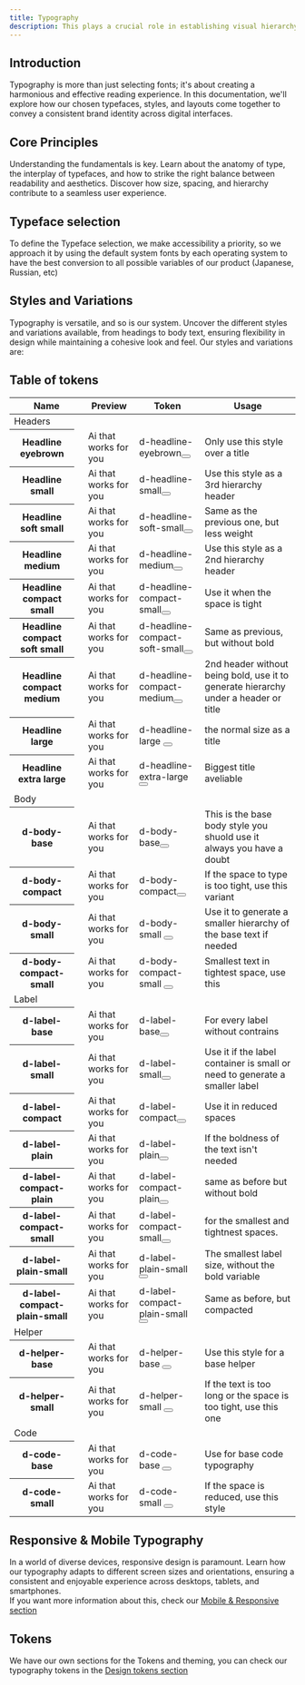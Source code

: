 ```yaml
---
title: Typography
description: This plays a crucial role in establishing visual hierarchy, readability, and brand identity in our digital products.
---
```


<svg-loader name="header-typo" />

## Introduction

Typography is more than just selecting fonts; it's about creating a harmonious and effective reading experience. In this documentation, we'll explore how our chosen typefaces, styles, and layouts come together to convey a consistent brand identity across digital interfaces.

## Core Principles

Understanding the fundamentals is key. Learn about the anatomy of type, the interplay of typefaces, and how to strike the right balance between readability and aesthetics. Discover how size, spacing, and hierarchy contribute to a seamless user experience.

## Typeface selection

To define the Typeface selection, we make accessibility a priority, so we approach it by using the default system fonts by each operating system to have the best conversion to all possible variables of our product (Japanese, Russian, etc)


<figure class="d-m1 d-p16 d-mr0 d-p0 d-bar4 d-ta-left">
<svg-loader name="roboto" />
<svg-loader name="appleSF" />
<svg-loader name="windows" />
<svg-loader name="linux" />
</figure>

## Styles and Variations

Typography is versatile, and so is our system. Uncover the different styles and variations available, from headings to body text, ensuring flexibility in design while maintaining a cohesive look and feel.
Our styles and variations are:

<figure class="d-m1 d-p16 d-mr0 d-p0 d-bar4 d-ta-left">
<svg-loader name="light" />
<svg-loader name="regular" />
<svg-loader name="medium" />
<svg-loader name="bold" />
</figure>

## Table of tokens

<table class="d-table dialtone-doc-table">
  <thead>
  <tr>
    <th scope="col" colspan="2">Name</th>
    <th scope="col">Preview</th>
    <th scope="col">Token</th>
    <th scope="col">Usage</th>
  </tr>
  </thead>
  <tbody>
  <tr>
    <td colspan='5'>Headers</td>
  </tr>
  <tr>
    <th scope="row" class="d-pr0 d-fs-100">
      Headline eyebrown
    </th>
    <td>
      <div class="d-d-flex d-jc-space-between d-ai-center ">
      </div>
    </td>
    <td>
      <div class="d-headline-eyebrow">
        Ai that works for you
      </div>
    </td>
    <td class="d-ff-mono d-fc-purple-400 d-fw-normal d-fs-100 d-ws-nowrap">
      <div data-qa="dt-tooltip-container"><span data-qa="dt-tooltip-anchor">d-headline-eyebrown<button class="base-button__button d-btn d-btn--muted d-btn--xs d-btn--circle d-btn--icon-only" data-qa="dt-button" type="button" aria-label="copy token">
      <span data-qa="dt-button-icon" class="base-button__icon d-btn__icon d-btn__icon--left">
      <svg aria-hidden="true" role="img" data-name="Copy" class="d-icon d-icon--copy d-icon--size-300" xmlns="http://www.w3.org/2000/svg" viewBox="0 0 12 12" id="dt9" data-qa="dt-icon"><g clip-path="url(#dt-icon2608328470a)"><path fill="currentColor" fill-rule="evenodd" d="M2 1.5a.5.5 0 0 0-.5.5v4.5A.5.5 0 0 0 2 7h.5a.5.5 0 0 1 0 1H2A1.5 1.5 0 0 1 .5 6.5V2A1.5 1.5 0 0 1 2 .5h4.5A1.5 1.5 0 0 1 8 2v.5a.5.5 0 0 1-1 0V2a.5.5 0 0 0-.5-.5H2ZM5.5 5a.5.5 0 0 0-.5.5V10a.5.5 0 0 0 .5.5H10a.5.5 0 0 0 .5-.5V5.5A.5.5 0 0 0 10 5H5.5ZM4 5.5A1.5 1.5 0 0 1 5.5 4H10a1.5 1.5 0 0 1 1.5 1.5V10a1.5 1.5 0 0 1-1.5 1.5H5.5A1.5 1.5 0 0 1 4 10V5.5Z" clip-rule="evenodd"></path></g><defs><clipPath id="dt-icon2608328470a"><path fill="#fff" d="M0 0h12v12H0z"></path></clipPath></defs></svg></span><!----></button></span></div>
    </td>
    <td class="d-pr0 d-fs-100"> Only use this style over a title
    </td>
  </tr>
  <tr>
    <th scope="row" class="d-pr0 d-fs-100">
      Headline small
    </th>
    <td>
      <div class="d-d-flex d-jc-space-between d-ai-center ">
      </div>
    </td>
    <td>
      <div class="d-headline-small">
        Ai that works for you
      </div>
    </td>
    <td class="d-ff-mono d-fc-purple-400 d-fw-normal d-fs-100 d-ws-nowrap">
      <div data-qa="dt-tooltip-container"><span data-qa="dt-tooltip-anchor">d-headline-small<button class="base-button__button d-btn d-btn--muted d-btn--xs d-btn--circle d-btn--icon-only" data-qa="dt-button" type="button" aria-label="copy token">
      <span data-qa="dt-button-icon" class="base-button__icon d-btn__icon d-btn__icon--left">
      <svg aria-hidden="true" role="img" data-name="Copy" class="d-icon d-icon--copy d-icon--size-300" xmlns="http://www.w3.org/2000/svg" viewBox="0 0 12 12" id="dt9" data-qa="dt-icon"><g clip-path="url(#dt-icon2608328470a)"><path fill="currentColor" fill-rule="evenodd" d="M2 1.5a.5.5 0 0 0-.5.5v4.5A.5.5 0 0 0 2 7h.5a.5.5 0 0 1 0 1H2A1.5 1.5 0 0 1 .5 6.5V2A1.5 1.5 0 0 1 2 .5h4.5A1.5 1.5 0 0 1 8 2v.5a.5.5 0 0 1-1 0V2a.5.5 0 0 0-.5-.5H2ZM5.5 5a.5.5 0 0 0-.5.5V10a.5.5 0 0 0 .5.5H10a.5.5 0 0 0 .5-.5V5.5A.5.5 0 0 0 10 5H5.5ZM4 5.5A1.5 1.5 0 0 1 5.5 4H10a1.5 1.5 0 0 1 1.5 1.5V10a1.5 1.5 0 0 1-1.5 1.5H5.5A1.5 1.5 0 0 1 4 10V5.5Z" clip-rule="evenodd"></path></g><defs><clipPath id="dt-icon2608328470a"><path fill="#fff" d="M0 0h12v12H0z"></path></clipPath></defs></svg></span><!----></button></span></div>
    </td>
    <td class="d-pr0 d-fs-100"> Use this style as a 3rd hierarchy header
    </td>
  </tr>
  <tr>
    <th scope="row" class="d-pr0 d-fs-100">
      Headline soft small
    </th>
    <td>
      <div class="d-d-flex d-jc-space-between d-ai-center ">
      </div>
    </td>
    <td>
      <div class="d-headline-soft-small">
        Ai that works for you
      </div>
    </td>
    <td class="d-ff-mono d-fc-purple-400 d-fw-normal d-fs-100 d-ws-nowrap">
      <div data-qa="dt-tooltip-container"><span data-qa="dt-tooltip-anchor">d-headline-soft-small<button class="base-button__button d-btn d-btn--muted d-btn--xs d-btn--circle d-btn--icon-only" data-qa="dt-button" type="button" aria-label="copy token">
      <span data-qa="dt-button-icon" class="base-button__icon d-btn__icon d-btn__icon--left">
      <svg aria-hidden="true" role="img" data-name="Copy" class="d-icon d-icon--copy d-icon--size-300" xmlns="http://www.w3.org/2000/svg" viewBox="0 0 12 12" id="dt9" data-qa="dt-icon"><g clip-path="url(#dt-icon2608328470a)"><path fill="currentColor" fill-rule="evenodd" d="M2 1.5a.5.5 0 0 0-.5.5v4.5A.5.5 0 0 0 2 7h.5a.5.5 0 0 1 0 1H2A1.5 1.5 0 0 1 .5 6.5V2A1.5 1.5 0 0 1 2 .5h4.5A1.5 1.5 0 0 1 8 2v.5a.5.5 0 0 1-1 0V2a.5.5 0 0 0-.5-.5H2ZM5.5 5a.5.5 0 0 0-.5.5V10a.5.5 0 0 0 .5.5H10a.5.5 0 0 0 .5-.5V5.5A.5.5 0 0 0 10 5H5.5ZM4 5.5A1.5 1.5 0 0 1 5.5 4H10a1.5 1.5 0 0 1 1.5 1.5V10a1.5 1.5 0 0 1-1.5 1.5H5.5A1.5 1.5 0 0 1 4 10V5.5Z" clip-rule="evenodd"></path></g><defs><clipPath id="dt-icon2608328470a"><path fill="#fff" d="M0 0h12v12H0z"></path></clipPath></defs></svg></span><!----></button></span></div>
    </td>
    <td class="d-pr0 d-fs-100"> Same as the previous one, but less weight
    </td>
  </tr>
  <tr>
    <th scope="row" class="d-pr0 d-fs-100">
      Headline medium
    </th>
    <td>
      <div class="d-d-flex d-jc-space-between d-ai-center ">
      </div>
    </td>
    <td>
      <div class="d-headline-medium">
        Ai that works for you
      </div>
    </td>
    <td class="d-ff-mono d-fc-purple-400 d-fw-normal d-fs-100 d-ws-nowrap">
      <div data-qa="dt-tooltip-container"><span data-qa="dt-tooltip-anchor">d-headline-medium<button class="base-button__button d-btn d-btn--muted d-btn--xs d-btn--circle d-btn--icon-only" data-qa="dt-button" type="button" aria-label="copy token">
      <span data-qa="dt-button-icon" class="base-button__icon d-btn__icon d-btn__icon--left">
      <svg aria-hidden="true" role="img" data-name="Copy" class="d-icon d-icon--copy d-icon--size-300" xmlns="http://www.w3.org/2000/svg" viewBox="0 0 12 12" id="dt9" data-qa="dt-icon"><g clip-path="url(#dt-icon2608328470a)"><path fill="currentColor" fill-rule="evenodd" d="M2 1.5a.5.5 0 0 0-.5.5v4.5A.5.5 0 0 0 2 7h.5a.5.5 0 0 1 0 1H2A1.5 1.5 0 0 1 .5 6.5V2A1.5 1.5 0 0 1 2 .5h4.5A1.5 1.5 0 0 1 8 2v.5a.5.5 0 0 1-1 0V2a.5.5 0 0 0-.5-.5H2ZM5.5 5a.5.5 0 0 0-.5.5V10a.5.5 0 0 0 .5.5H10a.5.5 0 0 0 .5-.5V5.5A.5.5 0 0 0 10 5H5.5ZM4 5.5A1.5 1.5 0 0 1 5.5 4H10a1.5 1.5 0 0 1 1.5 1.5V10a1.5 1.5 0 0 1-1.5 1.5H5.5A1.5 1.5 0 0 1 4 10V5.5Z" clip-rule="evenodd"></path></g><defs><clipPath id="dt-icon2608328470a"><path fill="#fff" d="M0 0h12v12H0z"></path></clipPath></defs></svg></span><!----></button></span></div>
    </td>
    <td class="d-pr0 d-fs-100"> Use this style as a 2nd hierarchy header
    </td>
  </tr>
  <tr>
    <th scope="row" class="d-pr0 d-fs-100">
      Headline compact small
    </th>
    <td>
      <div class="d-d-flex d-jc-space-between d-ai-center ">
      </div>
    </td>
    <td>
      <div class="d-headline-compact-small">
        Ai that works for you
      </div>
    </td>
    <td class="d-ff-mono d-fc-purple-400 d-fw-normal d-fs-100 d-ws-nowrap">
      <div data-qa="dt-tooltip-container"><span data-qa="dt-tooltip-anchor">d-headline-compact-small<button class="base-button__button d-btn d-btn--muted d-btn--xs d-btn--circle d-btn--icon-only" data-qa="dt-button" type="button" aria-label="copy token">
      <span data-qa="dt-button-icon" class="base-button__icon d-btn__icon d-btn__icon--left">
      <svg aria-hidden="true" role="img" data-name="Copy" class="d-icon d-icon--copy d-icon--size-300" xmlns="http://www.w3.org/2000/svg" viewBox="0 0 12 12" id="dt9" data-qa="dt-icon"><g clip-path="url(#dt-icon2608328470a)"><path fill="currentColor" fill-rule="evenodd" d="M2 1.5a.5.5 0 0 0-.5.5v4.5A.5.5 0 0 0 2 7h.5a.5.5 0 0 1 0 1H2A1.5 1.5 0 0 1 .5 6.5V2A1.5 1.5 0 0 1 2 .5h4.5A1.5 1.5 0 0 1 8 2v.5a.5.5 0 0 1-1 0V2a.5.5 0 0 0-.5-.5H2ZM5.5 5a.5.5 0 0 0-.5.5V10a.5.5 0 0 0 .5.5H10a.5.5 0 0 0 .5-.5V5.5A.5.5 0 0 0 10 5H5.5ZM4 5.5A1.5 1.5 0 0 1 5.5 4H10a1.5 1.5 0 0 1 1.5 1.5V10a1.5 1.5 0 0 1-1.5 1.5H5.5A1.5 1.5 0 0 1 4 10V5.5Z" clip-rule="evenodd"></path></g><defs><clipPath id="dt-icon2608328470a"><path fill="#fff" d="M0 0h12v12H0z"></path></clipPath></defs></svg></span><!----></button></span></div>
    </td>
    <td class="d-pr0 d-fs-100"> Use it when the space is tight
    </td>
  </tr>
  <tr>
    <th scope="row" class="d-pr0 d-fs-100">
      Headline compact soft small
    </th>
    <td>
      <div class="d-d-flex d-jc-space-between d-ai-center ">
      </div>
    </td>
    <td>
      <div class="d-headline-compact-soft-small">
        Ai that works for you
      </div>
    </td>
    <td class="d-ff-mono d-fc-purple-400 d-fw-normal d-fs-100 d-ws-nowrap">
      <div data-qa="dt-tooltip-container"><span data-qa="dt-tooltip-anchor">d-headline-compact-soft-small<button class="base-button__button d-btn d-btn--muted d-btn--xs d-btn--circle d-btn--icon-only" data-qa="dt-button" type="button" aria-label="copy token">
      <span data-qa="dt-button-icon" class="base-button__icon d-btn__icon d-btn__icon--left">
      <svg aria-hidden="true" role="img" data-name="Copy" class="d-icon d-icon--copy d-icon--size-300" xmlns="http://www.w3.org/2000/svg" viewBox="0 0 12 12" id="dt9" data-qa="dt-icon"><g clip-path="url(#dt-icon2608328470a)"><path fill="currentColor" fill-rule="evenodd" d="M2 1.5a.5.5 0 0 0-.5.5v4.5A.5.5 0 0 0 2 7h.5a.5.5 0 0 1 0 1H2A1.5 1.5 0 0 1 .5 6.5V2A1.5 1.5 0 0 1 2 .5h4.5A1.5 1.5 0 0 1 8 2v.5a.5.5 0 0 1-1 0V2a.5.5 0 0 0-.5-.5H2ZM5.5 5a.5.5 0 0 0-.5.5V10a.5.5 0 0 0 .5.5H10a.5.5 0 0 0 .5-.5V5.5A.5.5 0 0 0 10 5H5.5ZM4 5.5A1.5 1.5 0 0 1 5.5 4H10a1.5 1.5 0 0 1 1.5 1.5V10a1.5 1.5 0 0 1-1.5 1.5H5.5A1.5 1.5 0 0 1 4 10V5.5Z" clip-rule="evenodd"></path></g><defs><clipPath id="dt-icon2608328470a"><path fill="#fff" d="M0 0h12v12H0z"></path></clipPath></defs></svg></span><!----></button></span></div>
    </td>
    <td class="d-pr0 d-fs-100"> Same as previous, but without bold
    </td>
  </tr>
  <tr>
    <th scope="row" class="d-pr0 d-fs-100">
      Headline compact medium
    </th>
    <td>
      <div class="d-d-flex d-jc-space-between d-ai-center ">
      </div>
    </td>
    <td>
      <div class="d-headline-compact-medium">
        Ai that works for you
      </div>
    </td>
    <td class="d-ff-mono d-fc-purple-400 d-fw-normal d-fs-100 d-ws-nowrap">
      <div data-qa="dt-tooltip-container"><span data-qa="dt-tooltip-anchor">d-headline-compact-medium<button class="base-button__button d-btn d-btn--muted d-btn--xs d-btn--circle d-btn--icon-only" data-qa="dt-button" type="button" aria-label="copy token">
      <span data-qa="dt-button-icon" class="base-button__icon d-btn__icon d-btn__icon--left">
      <svg aria-hidden="true" role="img" data-name="Copy" class="d-icon d-icon--copy d-icon--size-300" xmlns="http://www.w3.org/2000/svg" viewBox="0 0 12 12" id="dt9" data-qa="dt-icon"><g clip-path="url(#dt-icon2608328470a)"><path fill="currentColor" fill-rule="evenodd" d="M2 1.5a.5.5 0 0 0-.5.5v4.5A.5.5 0 0 0 2 7h.5a.5.5 0 0 1 0 1H2A1.5 1.5 0 0 1 .5 6.5V2A1.5 1.5 0 0 1 2 .5h4.5A1.5 1.5 0 0 1 8 2v.5a.5.5 0 0 1-1 0V2a.5.5 0 0 0-.5-.5H2ZM5.5 5a.5.5 0 0 0-.5.5V10a.5.5 0 0 0 .5.5H10a.5.5 0 0 0 .5-.5V5.5A.5.5 0 0 0 10 5H5.5ZM4 5.5A1.5 1.5 0 0 1 5.5 4H10a1.5 1.5 0 0 1 1.5 1.5V10a1.5 1.5 0 0 1-1.5 1.5H5.5A1.5 1.5 0 0 1 4 10V5.5Z" clip-rule="evenodd"></path></g><defs><clipPath id="dt-icon2608328470a"><path fill="#fff" d="M0 0h12v12H0z"></path></clipPath></defs></svg></span><!----></button></span></div>
    </td>
    <td class="d-pr0 d-fs-100"> 2nd header without being bold, use it to generate hierarchy under a header or title
    </td>
  </tr>
  <tr>
    <th scope="row" class="d-pr0 d-fs-100">
      Headline large
    </th>
    <td>
      <div class="d-d-flex d-jc-space-between d-ai-center ">
      </div>
    </td>
    <td>
      <div class="d-headline-large">
        Ai that works for you
      </div>
    </td>
     <td class="d-ff-mono d-fc-purple-400 d-fw-normal d-fs-100 d-ws-nowrap">
      <div data-qa="dt-tooltip-container"><span data-qa="dt-tooltip-anchor">
            d-headline-large
      <button class="base-button__button d-btn d-btn--muted d-btn--xs d-btn--circle d-btn--icon-only" data-qa="dt-button" type="button" aria-label="copy token">
      <span data-qa="dt-button-icon" class="base-button__icon d-btn__icon d-btn__icon--left">
      <svg aria-hidden="true" role="img" data-name="Copy" class="d-icon d-icon--copy d-icon--size-300" xmlns="http://www.w3.org/2000/svg" viewBox="0 0 12 12" id="dt9" data-qa="dt-icon"><g clip-path="url(#dt-icon2608328470a)"><path fill="currentColor" fill-rule="evenodd" d="M2 1.5a.5.5 0 0 0-.5.5v4.5A.5.5 0 0 0 2 7h.5a.5.5 0 0 1 0 1H2A1.5 1.5 0 0 1 .5 6.5V2A1.5 1.5 0 0 1 2 .5h4.5A1.5 1.5 0 0 1 8 2v.5a.5.5 0 0 1-1 0V2a.5.5 0 0 0-.5-.5H2ZM5.5 5a.5.5 0 0 0-.5.5V10a.5.5 0 0 0 .5.5H10a.5.5 0 0 0 .5-.5V5.5A.5.5 0 0 0 10 5H5.5ZM4 5.5A1.5 1.5 0 0 1 5.5 4H10a1.5 1.5 0 0 1 1.5 1.5V10a1.5 1.5 0 0 1-1.5 1.5H5.5A1.5 1.5 0 0 1 4 10V5.5Z" clip-rule="evenodd"></path></g><defs><clipPath id="dt-icon2608328470a"><path fill="#fff" d="M0 0h12v12H0z"></path></clipPath></defs></svg></span><!----></button></span></div>
    </td>
    <td class="d-pr0 d-fs-100"> the normal size as a title
    </td>
  </tr>
  <tr>
    <th scope="row" class="d-pr0 d-fs-100">
      Headline extra large
    </th>
    <td>
      <div class="d-d-flex d-jc-space-between d-ai-center ">
      </div>
    </td>
    <td>
      <div class="d-headline-extra-large">
        Ai that works for you
      </div>
    </td>
    <td class="d-ff-mono d-fc-purple-400 d-fw-normal d-fs-100 d-ws-nowrap">
      <div data-qa="dt-tooltip-container"><span data-qa="dt-tooltip-anchor">d-headline-extra-large<button class="base-button__button d-btn d-btn--muted d-btn--xs d-btn--circle d-btn--icon-only" data-qa="dt-button" type="button" aria-label="copy token">
      <span data-qa="dt-button-icon" class="base-button__icon d-btn__icon d-btn__icon--left">
      <svg aria-hidden="true" role="img" data-name="Copy" class="d-icon d-icon--copy d-icon--size-300" xmlns="http://www.w3.org/2000/svg" viewBox="0 0 12 12" id="dt9" data-qa="dt-icon"><g clip-path="url(#dt-icon2608328470a)"><path fill="currentColor" fill-rule="evenodd" d="M2 1.5a.5.5 0 0 0-.5.5v4.5A.5.5 0 0 0 2 7h.5a.5.5 0 0 1 0 1H2A1.5 1.5 0 0 1 .5 6.5V2A1.5 1.5 0 0 1 2 .5h4.5A1.5 1.5 0 0 1 8 2v.5a.5.5 0 0 1-1 0V2a.5.5 0 0 0-.5-.5H2ZM5.5 5a.5.5 0 0 0-.5.5V10a.5.5 0 0 0 .5.5H10a.5.5 0 0 0 .5-.5V5.5A.5.5 0 0 0 10 5H5.5ZM4 5.5A1.5 1.5 0 0 1 5.5 4H10a1.5 1.5 0 0 1 1.5 1.5V10a1.5 1.5 0 0 1-1.5 1.5H5.5A1.5 1.5 0 0 1 4 10V5.5Z" clip-rule="evenodd"></path></g><defs><clipPath id="dt-icon2608328470a"><path fill="#fff" d="M0 0h12v12H0z"></path></clipPath></defs></svg></span><!----></button></span></div>
    </td>
    <td class="d-pr0 d-fs-100"> Biggest title aveliable
    </td>
  </tr>
  <tr>
    <td colspan='5'>Body</td>
  </tr>
  <tr>
    <th scope="row" class="d-pr0">
      d-body-base
    </th>
    <td>
      <div class="d-d-flex d-jc-space-between d-ai-center ">
      </div>
    </td>
    <td>
      <div class="d-body-base">
        Ai that works for you
      </div>
    </td>
     <td class="d-ff-mono d-fc-purple-400 d-fw-normal d-fs-100 d-ws-nowrap">
      <div data-qa="dt-tooltip-container"><span data-qa="dt-tooltip-anchor">d-body-base<button class="base-button__button d-btn d-btn--muted d-btn--xs d-btn--circle d-btn--icon-only" data-qa="dt-button" type="button" aria-label="copy token">
      <span data-qa="dt-button-icon" class="base-button__icon d-btn__icon d-btn__icon--left">
      <svg aria-hidden="true" role="img" data-name="Copy" class="d-icon d-icon--copy d-icon--size-300" xmlns="http://www.w3.org/2000/svg" viewBox="0 0 12 12" id="dt9" data-qa="dt-icon"><g clip-path="url(#dt-icon2608328470a)"><path fill="currentColor" fill-rule="evenodd" d="M2 1.5a.5.5 0 0 0-.5.5v4.5A.5.5 0 0 0 2 7h.5a.5.5 0 0 1 0 1H2A1.5 1.5 0 0 1 .5 6.5V2A1.5 1.5 0 0 1 2 .5h4.5A1.5 1.5 0 0 1 8 2v.5a.5.5 0 0 1-1 0V2a.5.5 0 0 0-.5-.5H2ZM5.5 5a.5.5 0 0 0-.5.5V10a.5.5 0 0 0 .5.5H10a.5.5 0 0 0 .5-.5V5.5A.5.5 0 0 0 10 5H5.5ZM4 5.5A1.5 1.5 0 0 1 5.5 4H10a1.5 1.5 0 0 1 1.5 1.5V10a1.5 1.5 0 0 1-1.5 1.5H5.5A1.5 1.5 0 0 1 4 10V5.5Z" clip-rule="evenodd"></path></g><defs><clipPath id="dt-icon2608328470a"><path fill="#fff" d="M0 0h12v12H0z"></path></clipPath></defs></svg></span><!----></button></span></div>
    </td>
    <td class="d-pr0 d-fs-100"> This is the base body style you shuold use it always you have a doubt
    </td>
  </tr>
  <tr>
    <th scope="row" class="d-pr0">
      d-body-compact
    </th>
    <td>
      <div class="d-d-flex d-jc-space-between d-ai-center ">
      </div>
    </td>
    <td>
      <div class="d-body-compact">
        Ai that works for you
      </div>
    </td>
    <td class="d-ff-mono d-fc-purple-400 d-fw-normal d-fs-100 d-ws-nowrap">
      <div data-qa="dt-tooltip-container"><span data-qa="dt-tooltip-anchor">d-body-compact<button class="base-button__button d-btn d-btn--muted d-btn--xs d-btn--circle d-btn--icon-only" data-qa="dt-button" type="button" aria-label="copy token">
      <span data-qa="dt-button-icon" class="base-button__icon d-btn__icon d-btn__icon--left">
      <svg aria-hidden="true" role="img" data-name="Copy" class="d-icon d-icon--copy d-icon--size-300" xmlns="http://www.w3.org/2000/svg" viewBox="0 0 12 12" id="dt9" data-qa="dt-icon"><g clip-path="url(#dt-icon2608328470a)"><path fill="currentColor" fill-rule="evenodd" d="M2 1.5a.5.5 0 0 0-.5.5v4.5A.5.5 0 0 0 2 7h.5a.5.5 0 0 1 0 1H2A1.5 1.5 0 0 1 .5 6.5V2A1.5 1.5 0 0 1 2 .5h4.5A1.5 1.5 0 0 1 8 2v.5a.5.5 0 0 1-1 0V2a.5.5 0 0 0-.5-.5H2ZM5.5 5a.5.5 0 0 0-.5.5V10a.5.5 0 0 0 .5.5H10a.5.5 0 0 0 .5-.5V5.5A.5.5 0 0 0 10 5H5.5ZM4 5.5A1.5 1.5 0 0 1 5.5 4H10a1.5 1.5 0 0 1 1.5 1.5V10a1.5 1.5 0 0 1-1.5 1.5H5.5A1.5 1.5 0 0 1 4 10V5.5Z" clip-rule="evenodd"></path></g><defs><clipPath id="dt-icon2608328470a"><path fill="#fff" d="M0 0h12v12H0z"></path></clipPath></defs></svg></span><!----></button></span></div>
    </td>
    <td class="d-pr0 d-fs-100"> If the space to type is too tight, use this variant
    </td>
  </tr>
  <tr>
    <th scope="row" class="d-pr0">
      d-body-small
    </th>
    <td>
      <div class="d-d-flex d-jc-space-between d-ai-center ">
      </div>
    </td>
    <td>
      <div class="d-body-small">
        Ai that works for you
      </div>
    </td>
    <td class="d-ff-mono d-fc-purple-400 d-fw-normal d-fs-100 d-ws-nowrap">
      <div data-qa="dt-tooltip-container"><span data-qa="dt-tooltip-anchor">
            d-body-small
      <button class="base-button__button d-btn d-btn--muted d-btn--xs d-btn--circle d-btn--icon-only" data-qa="dt-button" type="button" aria-label="copy token">
      <span data-qa="dt-button-icon" class="base-button__icon d-btn__icon d-btn__icon--left">
      <svg aria-hidden="true" role="img" data-name="Copy" class="d-icon d-icon--copy d-icon--size-300" xmlns="http://www.w3.org/2000/svg" viewBox="0 0 12 12" id="dt9" data-qa="dt-icon"><g clip-path="url(#dt-icon2608328470a)"><path fill="currentColor" fill-rule="evenodd" d="M2 1.5a.5.5 0 0 0-.5.5v4.5A.5.5 0 0 0 2 7h.5a.5.5 0 0 1 0 1H2A1.5 1.5 0 0 1 .5 6.5V2A1.5 1.5 0 0 1 2 .5h4.5A1.5 1.5 0 0 1 8 2v.5a.5.5 0 0 1-1 0V2a.5.5 0 0 0-.5-.5H2ZM5.5 5a.5.5 0 0 0-.5.5V10a.5.5 0 0 0 .5.5H10a.5.5 0 0 0 .5-.5V5.5A.5.5 0 0 0 10 5H5.5ZM4 5.5A1.5 1.5 0 0 1 5.5 4H10a1.5 1.5 0 0 1 1.5 1.5V10a1.5 1.5 0 0 1-1.5 1.5H5.5A1.5 1.5 0 0 1 4 10V5.5Z" clip-rule="evenodd"></path></g><defs><clipPath id="dt-icon2608328470a"><path fill="#fff" d="M0 0h12v12H0z"></path></clipPath></defs></svg></span><!----></button></span></div>
    </td>
    <td class="d-pr0 d-fs-100"> Use it to generate a smaller hierarchy of the base text if needed
    </td>
  </tr>
  <tr>
    <th scope="row" class="d-pr0">
      d-body-compact-small
    </th>
    <td>
      <div class="d-d-flex d-jc-space-between d-ai-center ">
      </div>
    </td>
    <td>
      <div class="d-body-compact-small">
        Ai that works for you
      </div>
    </td>
    <td class="d-ff-mono d-fc-purple-400 d-fw-normal d-fs-100 d-ws-nowrap">
      <div data-qa="dt-tooltip-container"><span data-qa="dt-tooltip-anchor">
            d-body-compact-small
      <button class="base-button__button d-btn d-btn--muted d-btn--xs d-btn--circle d-btn--icon-only" data-qa="dt-button" type="button" aria-label="copy token">
      <span data-qa="dt-button-icon" class="base-button__icon d-btn__icon d-btn__icon--left">
      <svg aria-hidden="true" role="img" data-name="Copy" class="d-icon d-icon--copy d-icon--size-300" xmlns="http://www.w3.org/2000/svg" viewBox="0 0 12 12" id="dt9" data-qa="dt-icon"><g clip-path="url(#dt-icon2608328470a)"><path fill="currentColor" fill-rule="evenodd" d="M2 1.5a.5.5 0 0 0-.5.5v4.5A.5.5 0 0 0 2 7h.5a.5.5 0 0 1 0 1H2A1.5 1.5 0 0 1 .5 6.5V2A1.5 1.5 0 0 1 2 .5h4.5A1.5 1.5 0 0 1 8 2v.5a.5.5 0 0 1-1 0V2a.5.5 0 0 0-.5-.5H2ZM5.5 5a.5.5 0 0 0-.5.5V10a.5.5 0 0 0 .5.5H10a.5.5 0 0 0 .5-.5V5.5A.5.5 0 0 0 10 5H5.5ZM4 5.5A1.5 1.5 0 0 1 5.5 4H10a1.5 1.5 0 0 1 1.5 1.5V10a1.5 1.5 0 0 1-1.5 1.5H5.5A1.5 1.5 0 0 1 4 10V5.5Z" clip-rule="evenodd"></path></g><defs><clipPath id="dt-icon2608328470a"><path fill="#fff" d="M0 0h12v12H0z"></path></clipPath></defs></svg></span><!----></button></span></div>
    </td>
    <td class="d-pr0 d-fs-100"> Smallest text in tightest space, use this
    </td>
  </tr>
  <tr>
    <td colspan='5'>Label</td>
  </tr>
  <tr>
    <th scope="row" class="d-pr0">
      d-label-base
    </th>
    <td>
      <div class="d-d-flex d-jc-space-between d-ai-center ">
      </div>
    </td>
    <td>
      <div class="d-label-base">
        Ai that works for you
      </div>
    </td>
    <td class="d-ff-mono d-fc-purple-400 d-fw-normal d-fs-100 d-ws-nowrap">
      <div data-qa="dt-tooltip-container"><span data-qa="dt-tooltip-anchor">d-label-base<button class="base-button__button d-btn d-btn--muted d-btn--xs d-btn--circle d-btn--icon-only" data-qa="dt-button" type="button" aria-label="copy token">
      <span data-qa="dt-button-icon" class="base-button__icon d-btn__icon d-btn__icon--left">
      <svg aria-hidden="true" role="img" data-name="Copy" class="d-icon d-icon--copy d-icon--size-300" xmlns="http://www.w3.org/2000/svg" viewBox="0 0 12 12" id="dt9" data-qa="dt-icon"><g clip-path="url(#dt-icon2608328470a)"><path fill="currentColor" fill-rule="evenodd" d="M2 1.5a.5.5 0 0 0-.5.5v4.5A.5.5 0 0 0 2 7h.5a.5.5 0 0 1 0 1H2A1.5 1.5 0 0 1 .5 6.5V2A1.5 1.5 0 0 1 2 .5h4.5A1.5 1.5 0 0 1 8 2v.5a.5.5 0 0 1-1 0V2a.5.5 0 0 0-.5-.5H2ZM5.5 5a.5.5 0 0 0-.5.5V10a.5.5 0 0 0 .5.5H10a.5.5 0 0 0 .5-.5V5.5A.5.5 0 0 0 10 5H5.5ZM4 5.5A1.5 1.5 0 0 1 5.5 4H10a1.5 1.5 0 0 1 1.5 1.5V10a1.5 1.5 0 0 1-1.5 1.5H5.5A1.5 1.5 0 0 1 4 10V5.5Z" clip-rule="evenodd"></path></g><defs><clipPath id="dt-icon2608328470a"><path fill="#fff" d="M0 0h12v12H0z"></path></clipPath></defs></svg></span><!----></button></span></div>
    </td>
    <td class="d-pr0 d-fs-100">For every label without contrains
    </td>
  </tr>
  <tr>
    <th scope="row" class="d-pr0">
      d-label-small
    </th>
    <td>
      <div class="d-d-flex d-jc-space-between d-ai-center ">
      </div>
    </td>
    <td>
      <div class="d-label-small">
        Ai that works for you
      </div>
    </td>
    <td class="d-ff-mono d-fc-purple-400 d-fw-normal d-fs-100 d-ws-nowrap">
      <div data-qa="dt-tooltip-container"><span data-qa="dt-tooltip-anchor">d-label-small<button class="base-button__button d-btn d-btn--muted d-btn--xs d-btn--circle d-btn--icon-only" data-qa="dt-button" type="button" aria-label="copy token">
      <span data-qa="dt-button-icon" class="base-button__icon d-btn__icon d-btn__icon--left">
      <svg aria-hidden="true" role="img" data-name="Copy" class="d-icon d-icon--copy d-icon--size-300" xmlns="http://www.w3.org/2000/svg" viewBox="0 0 12 12" id="dt9" data-qa="dt-icon"><g clip-path="url(#dt-icon2608328470a)"><path fill="currentColor" fill-rule="evenodd" d="M2 1.5a.5.5 0 0 0-.5.5v4.5A.5.5 0 0 0 2 7h.5a.5.5 0 0 1 0 1H2A1.5 1.5 0 0 1 .5 6.5V2A1.5 1.5 0 0 1 2 .5h4.5A1.5 1.5 0 0 1 8 2v.5a.5.5 0 0 1-1 0V2a.5.5 0 0 0-.5-.5H2ZM5.5 5a.5.5 0 0 0-.5.5V10a.5.5 0 0 0 .5.5H10a.5.5 0 0 0 .5-.5V5.5A.5.5 0 0 0 10 5H5.5ZM4 5.5A1.5 1.5 0 0 1 5.5 4H10a1.5 1.5 0 0 1 1.5 1.5V10a1.5 1.5 0 0 1-1.5 1.5H5.5A1.5 1.5 0 0 1 4 10V5.5Z" clip-rule="evenodd"></path></g><defs><clipPath id="dt-icon2608328470a"><path fill="#fff" d="M0 0h12v12H0z"></path></clipPath></defs></svg></span><!----></button></span></div>
    </td>
    <td class="d-pr0 d-fs-100"> Use it if the label container is small or need to generate a smaller label
    </td>
  </tr>
  <tr>
    <th scope="row" class="d-pr0">
      d-label-compact
    </th>
    <td>
      <div class="d-d-flex d-jc-space-between d-ai-center ">
      </div>
    </td>
    <td>
      <div class="d-label-compact">
        Ai that works for you
      </div>
    </td>
    <td class="d-ff-mono d-fc-purple-400 d-fw-normal d-fs-100 d-ws-nowrap">
      <div data-qa="dt-tooltip-container"><span data-qa="dt-tooltip-anchor">d-label-compact<button class="base-button__button d-btn d-btn--muted d-btn--xs d-btn--circle d-btn--icon-only" data-qa="dt-button" type="button" aria-label="copy token">
      <span data-qa="dt-button-icon" class="base-button__icon d-btn__icon d-btn__icon--left">
      <svg aria-hidden="true" role="img" data-name="Copy" class="d-icon d-icon--copy d-icon--size-300" xmlns="http://www.w3.org/2000/svg" viewBox="0 0 12 12" id="dt9" data-qa="dt-icon"><g clip-path="url(#dt-icon2608328470a)"><path fill="currentColor" fill-rule="evenodd" d="M2 1.5a.5.5 0 0 0-.5.5v4.5A.5.5 0 0 0 2 7h.5a.5.5 0 0 1 0 1H2A1.5 1.5 0 0 1 .5 6.5V2A1.5 1.5 0 0 1 2 .5h4.5A1.5 1.5 0 0 1 8 2v.5a.5.5 0 0 1-1 0V2a.5.5 0 0 0-.5-.5H2ZM5.5 5a.5.5 0 0 0-.5.5V10a.5.5 0 0 0 .5.5H10a.5.5 0 0 0 .5-.5V5.5A.5.5 0 0 0 10 5H5.5ZM4 5.5A1.5 1.5 0 0 1 5.5 4H10a1.5 1.5 0 0 1 1.5 1.5V10a1.5 1.5 0 0 1-1.5 1.5H5.5A1.5 1.5 0 0 1 4 10V5.5Z" clip-rule="evenodd"></path></g><defs><clipPath id="dt-icon2608328470a"><path fill="#fff" d="M0 0h12v12H0z"></path></clipPath></defs></svg></span><!----></button></span></div>
    </td>
    <td class="d-pr0 d-fs-100"> Use it in reduced spaces
    </td>
  </tr>
  <tr>
    <th scope="row" class="d-pr0">
      d-label-plain
    </th>
    <td>
      <div class="d-d-flex d-jc-space-between d-ai-center ">
      </div>
    </td>
    <td>
      <div class="d-label-plain">
        Ai that works for you
      </div>
    </td>
    <td class="d-ff-mono d-fc-purple-400 d-fw-normal d-fs-100 d-ws-nowrap">
      <div data-qa="dt-tooltip-container"><span data-qa="dt-tooltip-anchor">d-label-plain<button class="base-button__button d-btn d-btn--muted d-btn--xs d-btn--circle d-btn--icon-only" data-qa="dt-button" type="button" aria-label="copy token">
      <span data-qa="dt-button-icon" class="base-button__icon d-btn__icon d-btn__icon--left">
      <svg aria-hidden="true" role="img" data-name="Copy" class="d-icon d-icon--copy d-icon--size-300" xmlns="http://www.w3.org/2000/svg" viewBox="0 0 12 12" id="dt9" data-qa="dt-icon"><g clip-path="url(#dt-icon2608328470a)"><path fill="currentColor" fill-rule="evenodd" d="M2 1.5a.5.5 0 0 0-.5.5v4.5A.5.5 0 0 0 2 7h.5a.5.5 0 0 1 0 1H2A1.5 1.5 0 0 1 .5 6.5V2A1.5 1.5 0 0 1 2 .5h4.5A1.5 1.5 0 0 1 8 2v.5a.5.5 0 0 1-1 0V2a.5.5 0 0 0-.5-.5H2ZM5.5 5a.5.5 0 0 0-.5.5V10a.5.5 0 0 0 .5.5H10a.5.5 0 0 0 .5-.5V5.5A.5.5 0 0 0 10 5H5.5ZM4 5.5A1.5 1.5 0 0 1 5.5 4H10a1.5 1.5 0 0 1 1.5 1.5V10a1.5 1.5 0 0 1-1.5 1.5H5.5A1.5 1.5 0 0 1 4 10V5.5Z" clip-rule="evenodd"></path></g><defs><clipPath id="dt-icon2608328470a"><path fill="#fff" d="M0 0h12v12H0z"></path></clipPath></defs></svg></span><!----></button></span></div>
    </td>
    <td class="d-pr0 d-fs-100"> If the boldness of the text isn't needed
    </td>
  </tr>
  <tr>
    <th scope="row" class="d-pr0">
      d-label-compact-plain
    </th>
    <td>
      <div class="d-d-flex d-jc-space-between d-ai-center ">
      </div>
    </td>
    <td>
      <div class="d-label-base">
        Ai that works for you
      </div>
    </td>
    <td class="d-ff-mono d-fc-purple-400 d-fw-normal d-fs-100 d-ws-nowrap">
      <div data-qa="dt-tooltip-container"><span data-qa="dt-tooltip-anchor">d-label-compact-plain<button class="base-button__button d-btn d-btn--muted d-btn--xs d-btn--circle d-btn--icon-only" data-qa="dt-button" type="button" aria-label="copy token">
      <span data-qa="dt-button-icon" class="base-button__icon d-btn__icon d-btn__icon--left">
      <svg aria-hidden="true" role="img" data-name="Copy" class="d-icon d-icon--copy d-icon--size-300" xmlns="http://www.w3.org/2000/svg" viewBox="0 0 12 12" id="dt9" data-qa="dt-icon"><g clip-path="url(#dt-icon2608328470a)"><path fill="currentColor" fill-rule="evenodd" d="M2 1.5a.5.5 0 0 0-.5.5v4.5A.5.5 0 0 0 2 7h.5a.5.5 0 0 1 0 1H2A1.5 1.5 0 0 1 .5 6.5V2A1.5 1.5 0 0 1 2 .5h4.5A1.5 1.5 0 0 1 8 2v.5a.5.5 0 0 1-1 0V2a.5.5 0 0 0-.5-.5H2ZM5.5 5a.5.5 0 0 0-.5.5V10a.5.5 0 0 0 .5.5H10a.5.5 0 0 0 .5-.5V5.5A.5.5 0 0 0 10 5H5.5ZM4 5.5A1.5 1.5 0 0 1 5.5 4H10a1.5 1.5 0 0 1 1.5 1.5V10a1.5 1.5 0 0 1-1.5 1.5H5.5A1.5 1.5 0 0 1 4 10V5.5Z" clip-rule="evenodd"></path></g><defs><clipPath id="dt-icon2608328470a"><path fill="#fff" d="M0 0h12v12H0z"></path></clipPath></defs></svg></span><!----></button></span></div>
    </td>
    <td class="d-pr0 d-fs-100"> same as before but without bold
    </td>
  </tr>
  <tr>
    <th scope="row" class="d-pr0">
      d-label-compact-small
    </th>
    <td>
      <div class="d-d-flex d-jc-space-between d-ai-center ">
      </div>
    </td>
    <td>
      <div class="d-label-small">
        Ai that works for you
      </div>
    </td>
    <td class="d-ff-mono d-fc-purple-400 d-fw-normal d-fs-100 d-ws-nowrap">
      <div data-qa="dt-tooltip-container"><span data-qa="dt-tooltip-anchor">d-label-compact-small<button class="base-button__button d-btn d-btn--muted d-btn--xs d-btn--circle d-btn--icon-only" data-qa="dt-button" type="button" aria-label="copy token">
      <span data-qa="dt-button-icon" class="base-button__icon d-btn__icon d-btn__icon--left">
      <svg aria-hidden="true" role="img" data-name="Copy" class="d-icon d-icon--copy d-icon--size-300" xmlns="http://www.w3.org/2000/svg" viewBox="0 0 12 12" id="dt9" data-qa="dt-icon"><g clip-path="url(#dt-icon2608328470a)"><path fill="currentColor" fill-rule="evenodd" d="M2 1.5a.5.5 0 0 0-.5.5v4.5A.5.5 0 0 0 2 7h.5a.5.5 0 0 1 0 1H2A1.5 1.5 0 0 1 .5 6.5V2A1.5 1.5 0 0 1 2 .5h4.5A1.5 1.5 0 0 1 8 2v.5a.5.5 0 0 1-1 0V2a.5.5 0 0 0-.5-.5H2ZM5.5 5a.5.5 0 0 0-.5.5V10a.5.5 0 0 0 .5.5H10a.5.5 0 0 0 .5-.5V5.5A.5.5 0 0 0 10 5H5.5ZM4 5.5A1.5 1.5 0 0 1 5.5 4H10a1.5 1.5 0 0 1 1.5 1.5V10a1.5 1.5 0 0 1-1.5 1.5H5.5A1.5 1.5 0 0 1 4 10V5.5Z" clip-rule="evenodd"></path></g><defs><clipPath id="dt-icon2608328470a"><path fill="#fff" d="M0 0h12v12H0z"></path></clipPath></defs></svg></span><!----></button></span></div>
    </td>
    <td class="d-pr0 d-fs-100"> for the smallest and tightnest spaces.
    </td>
  </tr>
  <tr>
    <th scope="row" class="d-pr0">
      d-label-plain-small
    </th>
    <td>
      <div class="d-d-flex d-jc-space-between d-ai-center ">
      </div>
    </td>
    <td>
      <div class="d-label-compact">
        Ai that works for you
      </div>
    </td>
      <td class="d-ff-mono d-fc-purple-400 d-fw-normal d-fs-100 d-ws-nowrap">
      <div data-qa="dt-tooltip-container"><span data-qa="dt-tooltip-anchor">d-label-plain-small<button class="base-button__button d-btn d-btn--muted d-btn--xs d-btn--circle d-btn--icon-only" data-qa="dt-button" type="button" aria-label="copy token">
      <span data-qa="dt-button-icon" class="base-button__icon d-btn__icon d-btn__icon--left">
      <svg aria-hidden="true" role="img" data-name="Copy" class="d-icon d-icon--copy d-icon--size-300" xmlns="http://www.w3.org/2000/svg" viewBox="0 0 12 12" id="dt9" data-qa="dt-icon"><g clip-path="url(#dt-icon2608328470a)"><path fill="currentColor" fill-rule="evenodd" d="M2 1.5a.5.5 0 0 0-.5.5v4.5A.5.5 0 0 0 2 7h.5a.5.5 0 0 1 0 1H2A1.5 1.5 0 0 1 .5 6.5V2A1.5 1.5 0 0 1 2 .5h4.5A1.5 1.5 0 0 1 8 2v.5a.5.5 0 0 1-1 0V2a.5.5 0 0 0-.5-.5H2ZM5.5 5a.5.5 0 0 0-.5.5V10a.5.5 0 0 0 .5.5H10a.5.5 0 0 0 .5-.5V5.5A.5.5 0 0 0 10 5H5.5ZM4 5.5A1.5 1.5 0 0 1 5.5 4H10a1.5 1.5 0 0 1 1.5 1.5V10a1.5 1.5 0 0 1-1.5 1.5H5.5A1.5 1.5 0 0 1 4 10V5.5Z" clip-rule="evenodd"></path></g><defs><clipPath id="dt-icon2608328470a"><path fill="#fff" d="M0 0h12v12H0z"></path></clipPath></defs></svg></span><!----></button></span></div>
    </td>
    <td class="d-pr0 d-fs-100"> The smallest label size, without the bold variable
    </td>
  </tr>
  <tr>
    <th scope="row" class="d-pr0">
      d-label-compact-plain-small
    </th>
    <td>
      <div class="d-d-flex d-jc-space-between d-ai-center ">
      </div>
    </td>
    <td>
      <div class="d-label-plain">
        Ai that works for you
      </div>
    </td>
    <td class="d-ff-mono d-fc-purple-400 d-fw-normal d-fs-100 d-ws-nowrap">
      <div data-qa="dt-tooltip-container"><span data-qa="dt-tooltip-anchor">
            d-label-compact-plain-small
      <button class="base-button__button d-btn d-btn--muted d-btn--xs d-btn--circle d-btn--icon-only" data-qa="dt-button" type="button" aria-label="copy token">
      <span data-qa="dt-button-icon" class="base-button__icon d-btn__icon d-btn__icon--left">
      <svg aria-hidden="true" role="img" data-name="Copy" class="d-icon d-icon--copy d-icon--size-300" xmlns="http://www.w3.org/2000/svg" viewBox="0 0 12 12" id="dt9" data-qa="dt-icon"><g clip-path="url(#dt-icon2608328470a)"><path fill="currentColor" fill-rule="evenodd" d="M2 1.5a.5.5 0 0 0-.5.5v4.5A.5.5 0 0 0 2 7h.5a.5.5 0 0 1 0 1H2A1.5 1.5 0 0 1 .5 6.5V2A1.5 1.5 0 0 1 2 .5h4.5A1.5 1.5 0 0 1 8 2v.5a.5.5 0 0 1-1 0V2a.5.5 0 0 0-.5-.5H2ZM5.5 5a.5.5 0 0 0-.5.5V10a.5.5 0 0 0 .5.5H10a.5.5 0 0 0 .5-.5V5.5A.5.5 0 0 0 10 5H5.5ZM4 5.5A1.5 1.5 0 0 1 5.5 4H10a1.5 1.5 0 0 1 1.5 1.5V10a1.5 1.5 0 0 1-1.5 1.5H5.5A1.5 1.5 0 0 1 4 10V5.5Z" clip-rule="evenodd"></path></g><defs><clipPath id="dt-icon2608328470a"><path fill="#fff" d="M0 0h12v12H0z"></path></clipPath></defs></svg></span><!----></button></span></div>
    </td>
    <td class="d-pr0 d-fs-100">Same as before, but compacted
    </td>
  </tr>
  <tr>
    <td colspan='5'>Helper</td>
  </tr>
  <tr>
    <th scope="row" class="d-pr0">
      d-helper-base
    </th>
    <td>
      <div class="d-d-flex d-jc-space-between d-ai-center ">
      </div>
    </td>
    <td>
      <div class="d-helper-base">
        Ai that works for you
      </div>
    </td>
    <td class="d-ff-mono d-fc-purple-400 d-fw-normal d-fs-100 d-ws-nowrap">
      <div data-qa="dt-tooltip-container"><span data-qa="dt-tooltip-anchor">
            d-helper-base
      <button class="base-button__button d-btn d-btn--muted d-btn--xs d-btn--circle d-btn--icon-only" data-qa="dt-button" type="button" aria-label="copy token">
      <span data-qa="dt-button-icon" class="base-button__icon d-btn__icon d-btn__icon--left">
      <svg aria-hidden="true" role="img" data-name="Copy" class="d-icon d-icon--copy d-icon--size-300" xmlns="http://www.w3.org/2000/svg" viewBox="0 0 12 12" id="dt9" data-qa="dt-icon"><g clip-path="url(#dt-icon2608328470a)"><path fill="currentColor" fill-rule="evenodd" d="M2 1.5a.5.5 0 0 0-.5.5v4.5A.5.5 0 0 0 2 7h.5a.5.5 0 0 1 0 1H2A1.5 1.5 0 0 1 .5 6.5V2A1.5 1.5 0 0 1 2 .5h4.5A1.5 1.5 0 0 1 8 2v.5a.5.5 0 0 1-1 0V2a.5.5 0 0 0-.5-.5H2ZM5.5 5a.5.5 0 0 0-.5.5V10a.5.5 0 0 0 .5.5H10a.5.5 0 0 0 .5-.5V5.5A.5.5 0 0 0 10 5H5.5ZM4 5.5A1.5 1.5 0 0 1 5.5 4H10a1.5 1.5 0 0 1 1.5 1.5V10a1.5 1.5 0 0 1-1.5 1.5H5.5A1.5 1.5 0 0 1 4 10V5.5Z" clip-rule="evenodd"></path></g><defs><clipPath id="dt-icon2608328470a"><path fill="#fff" d="M0 0h12v12H0z"></path></clipPath></defs></svg></span><!----></button></span></div>
    </td>
    <td class="d-pr0 d-fs-100"> Use this style for a base helper
    </td>
  </tr>
  <tr>
    <th scope="row" class="d-pr0">
      d-helper-small
    </th>
    <td>
      <div class="d-d-flex d-jc-space-between d-ai-center ">
      </div>
    </td>
    <td>
      <div class="d-helper-small">
        Ai that works for you
      </div>
    </td>
    <td class="d-ff-mono d-fc-purple-400 d-fw-normal d-fs-100 d-ws-nowrap">
      <div data-qa="dt-tooltip-container"><span data-qa="dt-tooltip-anchor">
            d-helper-small
      <button class="base-button__button d-btn d-btn--muted d-btn--xs d-btn--circle d-btn--icon-only" data-qa="dt-button" type="button" aria-label="copy token">
      <span data-qa="dt-button-icon" class="base-button__icon d-btn__icon d-btn__icon--left">
      <svg aria-hidden="true" role="img" data-name="Copy" class="d-icon d-icon--copy d-icon--size-300" xmlns="http://www.w3.org/2000/svg" viewBox="0 0 12 12" id="dt9" data-qa="dt-icon"><g clip-path="url(#dt-icon2608328470a)"><path fill="currentColor" fill-rule="evenodd" d="M2 1.5a.5.5 0 0 0-.5.5v4.5A.5.5 0 0 0 2 7h.5a.5.5 0 0 1 0 1H2A1.5 1.5 0 0 1 .5 6.5V2A1.5 1.5 0 0 1 2 .5h4.5A1.5 1.5 0 0 1 8 2v.5a.5.5 0 0 1-1 0V2a.5.5 0 0 0-.5-.5H2ZM5.5 5a.5.5 0 0 0-.5.5V10a.5.5 0 0 0 .5.5H10a.5.5 0 0 0 .5-.5V5.5A.5.5 0 0 0 10 5H5.5ZM4 5.5A1.5 1.5 0 0 1 5.5 4H10a1.5 1.5 0 0 1 1.5 1.5V10a1.5 1.5 0 0 1-1.5 1.5H5.5A1.5 1.5 0 0 1 4 10V5.5Z" clip-rule="evenodd"></path></g><defs><clipPath id="dt-icon2608328470a"><path fill="#fff" d="M0 0h12v12H0z"></path></clipPath></defs></svg></span><!----></button></span></div>
    </td>
    <td class="d-pr0 d-fs-100"> If the text is too long or the space is too tight, use this one
    </td>
  </tr>
  <tr>
    <td colspan='5'>Code</td>
  </tr>
  <tr>
    <th scope="row" class="d-pr0">
      d-code-base
    </th>
    <td>
      <div class="d-d-flex d-jc-space-between d-ai-center ">
      </div>
    </td>
    <td>
      <div class="d-code-base">
        Ai that works for you
      </div>
    </td>
     <td class="d-ff-mono d-fc-purple-400 d-fw-normal d-fs-100 d-ws-nowrap">
      <div data-qa="dt-tooltip-container"><span data-qa="dt-tooltip-anchor">
            d-code-base
      <button class="base-button__button d-btn d-btn--muted d-btn--xs d-btn--circle d-btn--icon-only" data-qa="dt-button" type="button" aria-label="copy token">
      <span data-qa="dt-button-icon" class="base-button__icon d-btn__icon d-btn__icon--left">
      <svg aria-hidden="true" role="img" data-name="Copy" class="d-icon d-icon--copy d-icon--size-300" xmlns="http://www.w3.org/2000/svg" viewBox="0 0 12 12" id="dt9" data-qa="dt-icon"><g clip-path="url(#dt-icon2608328470a)"><path fill="currentColor" fill-rule="evenodd" d="M2 1.5a.5.5 0 0 0-.5.5v4.5A.5.5 0 0 0 2 7h.5a.5.5 0 0 1 0 1H2A1.5 1.5 0 0 1 .5 6.5V2A1.5 1.5 0 0 1 2 .5h4.5A1.5 1.5 0 0 1 8 2v.5a.5.5 0 0 1-1 0V2a.5.5 0 0 0-.5-.5H2ZM5.5 5a.5.5 0 0 0-.5.5V10a.5.5 0 0 0 .5.5H10a.5.5 0 0 0 .5-.5V5.5A.5.5 0 0 0 10 5H5.5ZM4 5.5A1.5 1.5 0 0 1 5.5 4H10a1.5 1.5 0 0 1 1.5 1.5V10a1.5 1.5 0 0 1-1.5 1.5H5.5A1.5 1.5 0 0 1 4 10V5.5Z" clip-rule="evenodd"></path></g><defs><clipPath id="dt-icon2608328470a"><path fill="#fff" d="M0 0h12v12H0z"></path></clipPath></defs></svg></span><!----></button></span></div>
    </td>
    <td class="d-pr0 d-fs-100"> Use for base code typography
    </td>
  </tr>
  <tr>
    <th scope="row" class="d-pr0">
      d-code-small
    </th>
    <td>
      <div class="d-d-flex d-jc-space-between d-ai-center ">
      </div>
    </td>
    <td>
      <div class="d-code-small">
        Ai that works for you
      </div>
    </td>
    <td class="d-ff-mono d-fc-purple-400 d-fw-normal d-fs-100 d-ws-nowrap">
      <div data-qa="dt-tooltip-container"><span data-qa="dt-tooltip-anchor">
            d-code-small
      <button class="base-button__button d-btn d-btn--muted d-btn--xs d-btn--circle d-btn--icon-only" data-qa="dt-button" type="button" aria-label="copy token">
      <span data-qa="dt-button-icon" class="base-button__icon d-btn__icon d-btn__icon--left">
      <svg aria-hidden="true" role="img" data-name="Copy" class="d-icon d-icon--copy d-icon--size-300" xmlns="http://www.w3.org/2000/svg" viewBox="0 0 12 12" id="dt9" data-qa="dt-icon"><g clip-path="url(#dt-icon2608328470a)"><path fill="currentColor" fill-rule="evenodd" d="M2 1.5a.5.5 0 0 0-.5.5v4.5A.5.5 0 0 0 2 7h.5a.5.5 0 0 1 0 1H2A1.5 1.5 0 0 1 .5 6.5V2A1.5 1.5 0 0 1 2 .5h4.5A1.5 1.5 0 0 1 8 2v.5a.5.5 0 0 1-1 0V2a.5.5 0 0 0-.5-.5H2ZM5.5 5a.5.5 0 0 0-.5.5V10a.5.5 0 0 0 .5.5H10a.5.5 0 0 0 .5-.5V5.5A.5.5 0 0 0 10 5H5.5ZM4 5.5A1.5 1.5 0 0 1 5.5 4H10a1.5 1.5 0 0 1 1.5 1.5V10a1.5 1.5 0 0 1-1.5 1.5H5.5A1.5 1.5 0 0 1 4 10V5.5Z" clip-rule="evenodd"></path></g><defs><clipPath id="dt-icon2608328470a"><path fill="#fff" d="M0 0h12v12H0z"></path></clipPath></defs></svg></span><!----></button></span></div>
    </td>
    <td class="d-pr0 d-fs-100"> If the space is reduced, use this style
    </td>
  </tr>
  </tbody>
</table>

## Responsive & Mobile Typography

In a world of diverse devices, responsive design is paramount. Learn how our typography adapts to different screen sizes and orientations, ensuring a consistent and enjoyable experience across desktops, tablets, and smartphones.<br>If you want more information about this, check our [Mobile & Responsive section](mobile.md)

## Tokens

We have our own sections for the Tokens and theming, you can check our typography tokens in the [Design tokens section](tokens.md)

<script setup>
import SvgLoader from '../../../../baseComponents/SvgLoader.vue';
</script>
